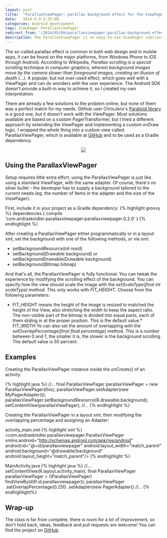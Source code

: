 ```yaml
---
layout: post
title:  "ParallaxViewPager: parallax background effect for the ViewPager"
date:   2014-5-9 5:35:00
categories: Android development
tags: ViewPager ParallaxViewPager
redirect_from: "/2014/05/09/parallaxviewpager-parallax-background-effect-for-the-viewpager/"
description: The ParallaxViewPager is an easy-to-use ViewPager subclass with parallax background effect for Android apps.
---
```

The so-called parallax effect is common in both web design and in mobile apps, it can be found on the major platforms, from Windows Phone to iOS through Android. According to Wikipedia, _Parallax scrolling is a special scrolling technique in computer graphics, wherein background images move by the camera slower than foreground images, creating an illusion of depth (...)_. A popular, but not over-used effect, which goes well with a ViewPager and can do wonders with the user experience. The Android SDK doesn't provide a built-in way to achieve it, so I created my own interpretation.
<!-- more -->
  
There are already a few solutions to the problem online, but none of them was a perfect match for my needs. GitHub user ChrisJenx's [Paralloid library](https://github.com/chrisjenx/Paralloid) is a good one, but it doesn't work with the ViewPager. Most solutions available are based on a custom PagerTransformer, but I tried a different approach by extending the ViewPager and implementing a custom onDraw logic. I wrapped the whole thing into a custom view called ParallaxViewPager, which is available at [GitHub](https://github.com/andraskindler/parallaxviewpager/) and to be used as a Gradle dependency.

<p  align="center">
<img src="http://andraskindler.com/img/post/parallaxviewpager.gif"/>
</p>

## Using the ParallaxViewPager

Setup requires little extra effort, using the ParallaxViewPager is just like using a standard ViewPager, with the same adapter. Of course, there's no silver bullet - the developer has to supply a background tailored to the current needs (eg. the number of items in the adapter and the size of the ViewPager).

First, include it in your project as a Gradle dependency:
{% highlight groovy %}
    dependencies {
        compile 'com.andraskindler.parallaxviewpager:parallaxviewpager:0.2.0'
    }
{% endhighlight %}

After creating a ParallaxViewPager either programmatically or in a layout xml, set the background with one of the following methods, or via xml:

*   setBackgroundResource(int resid)
*   setBackground(Drawable background) or setBackgroundDrawable(Drawable background)
*   setBackground(Bitmap bitmap)

And that's all, the ParallaxViewPager is fully functional. You can tweak the experience by modifying the scrolling effect of the background. You can specify how the view should scale the image with the _setScaleType(final int scaleType)_ method. This only works with _FIT_HEIGHT_. Choose from the following parameters:

*   FIT_HEIGHT
 means the height of the image is resized to matched the height of the View, also stretching the width to keep the aspect ratio. The non-visible part of the bitmap is divided into equal parts, each of them sliding in at the proper position. This is the default value.*   FIT_WIDTH
Yo can also set the amount of overlapping with the _setOverlapPercentage(final float percentage)_ method. This is a number between 0 and 1, the smaller it is, the slower is the background scrolling. The default value is 50 percent.

## Examples

Creating the ParallaxViewPager instance inside the _onCreate()_ of an activity:

{% highlight java %}
    //...
    final ParallaxViewPager parallaxViewPager = new ParallaxViewPager(this);
    parallaxViewPager.setAdapter(new MyPagerAdapter());
    parallaxViewPager.setBackgroundResource(R.drawable.background);
    setContentView(parallaxViewPager);
    //...
{% endhighlight %}

Creating the ParallaxViewPager in a layout xml, then modifying the overlapping percentage and assigning an Adapter:

activity_main.xml
{% highlight xml %}
<com.andraskindler.parallaxviewpager.ParallaxViewPager
    xmlns:android="http://schemas.android.com/apk/res/android"
    android:id="@+id/parallaxviewpager"
    android:layout_width="match_parent"
    android:background="@drawable/background"
    android:layout_height="match_parent"/>
{% endhighlight %}

MainActivity.java
{% highlight java %}
    //....
    setContentView(R.layout.activity_main);
    final ParallaxViewPager parallaxViewPager = ((ParallaxViewPager) findViewById(R.id.parallaxviewpager));
    parallaxViewPager
        .setOverlapPercentage(0.25f)
        .setAdapter(new PagerAdapter()
    //...
{% endhighlight%}
## Wrap-up

The class is far from complete, there is room for a lot of improvement, so don't hold back, ideas, feedback and pull requests are welcome! You can find the project on [GitHub](https://github.com/andraskindler/parallaxviewpager/).